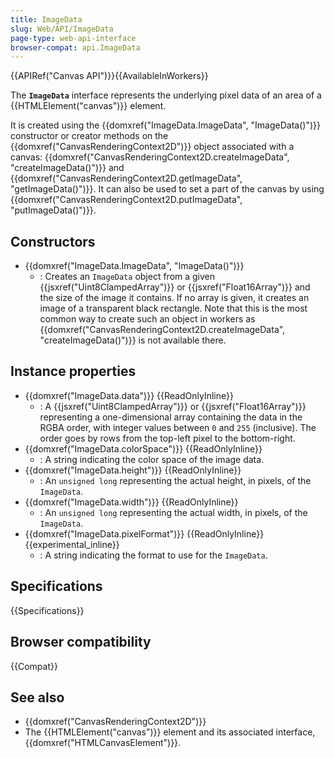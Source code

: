```yaml
---
title: ImageData
slug: Web/API/ImageData
page-type: web-api-interface
browser-compat: api.ImageData
---
```


{{APIRef("Canvas API")}}{{AvailableInWorkers}}

The **`ImageData`** interface represents the underlying pixel data of an area of a {{HTMLElement("canvas")}} element.

It is created using the {{domxref("ImageData.ImageData", "ImageData()")}} constructor or creator methods on the {{domxref("CanvasRenderingContext2D")}} object associated with a canvas: {{domxref("CanvasRenderingContext2D.createImageData", "createImageData()")}} and {{domxref("CanvasRenderingContext2D.getImageData", "getImageData()")}}. It can also be used to set a part of the canvas by using {{domxref("CanvasRenderingContext2D.putImageData", "putImageData()")}}.

## Constructors

- {{domxref("ImageData.ImageData", "ImageData()")}}
  - : Creates an `ImageData` object from a given {{jsxref("Uint8ClampedArray")}} or {{jsxref("Float16Array")}} and the size of the image it contains. If no array is given, it creates an image of a transparent black rectangle. Note that this is the most common way to create such an object in workers as {{domxref("CanvasRenderingContext2D.createImageData", "createImageData()")}} is not available there.

## Instance properties

- {{domxref("ImageData.data")}} {{ReadOnlyInline}}
  - : A {{jsxref("Uint8ClampedArray")}} or {{jsxref("Float16Array")}} representing a one-dimensional array containing the data in the RGBA order, with integer values between `0` and `255` (inclusive). The order goes by rows from the top-left pixel to the bottom-right.
- {{domxref("ImageData.colorSpace")}} {{ReadOnlyInline}}
  - : A string indicating the color space of the image data.
- {{domxref("ImageData.height")}} {{ReadOnlyInline}}
  - : An `unsigned long` representing the actual height, in pixels, of the `ImageData`.
- {{domxref("ImageData.width")}} {{ReadOnlyInline}}
  - : An `unsigned long` representing the actual width, in pixels, of the `ImageData`.
- {{domxref("ImageData.pixelFormat")}} {{ReadOnlyInline}} {{experimental_inline}}
  - : A string indicating the format to use for the `ImageData`.

## Specifications

{{Specifications}}

## Browser compatibility

{{Compat}}

## See also

- {{domxref("CanvasRenderingContext2D")}}
- The {{HTMLElement("canvas")}} element and its associated interface, {{domxref("HTMLCanvasElement")}}.
